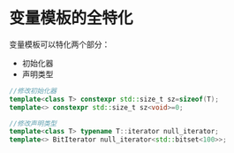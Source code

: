 # 变量模板的全特化

变量模板可以特化两个部分：

* 初始化器
* 声明类型

```cpp
//修改初始化器
template<class T> constexpr std::size_t sz=sizeof(T);
template<> constexpr std::size_t sz<void>=0;

//修改声明类型
template<class T> typename T::iterator null_iterator;
template<> BitIterator null_iterator<std::bitset<100>>;
```

